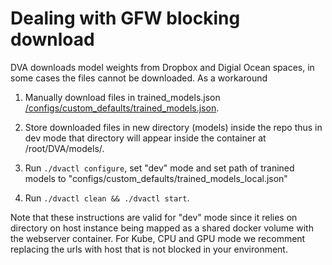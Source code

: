 # Dealing with GFW blocking download

DVA downloads model weights from Dropbox and Digial Ocean spaces, in some cases the files cannot be downloaded. As a workaround

1. Manually download files in trained_models.json [/configs/custom_defaults/trained_models.json](/configs/custom_defaults/trained_models.json).

2. Store downloaded files in new directory (models) inside the repo thus in dev mode that directory will appear inside the container at /root/DVA/models/.

3. Run `./dvactl configure`, set "dev" mode and set path of tranined models to "configs/custom_defaults/trained_models_local.json"

4. Run `./dvactl clean && ./dvactl start`.

Note that these instructions are valid for "dev" mode since it relies on directory on host instance being
mapped as a shared docker volume with the webserver container. For Kube, CPU and GPU mode we recomment replacing the
urls with host that is not blocked in your environment.